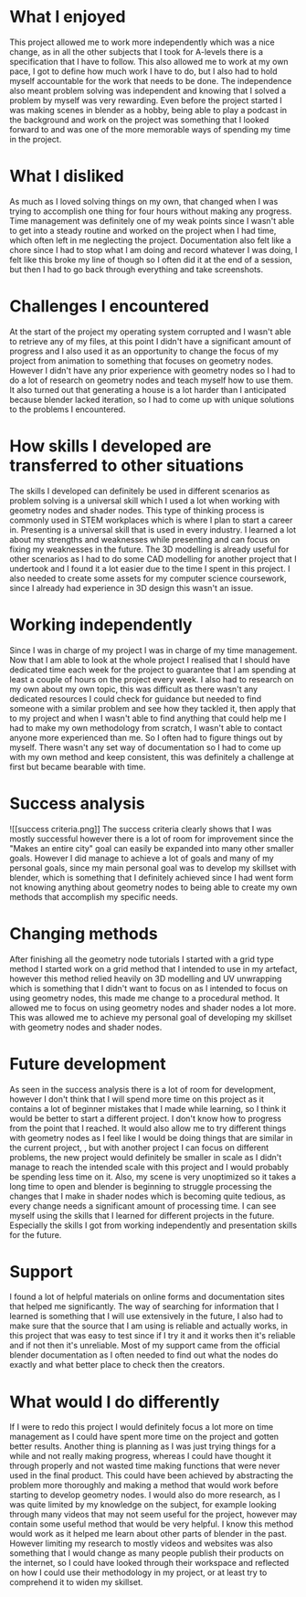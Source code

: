 # What I enjoyed
This project allowed me to work more independently which was a nice change, as in all the other subjects that I took for A-levels there is a specification that I have to follow. This also allowed me to work at my own pace, I got to define how much work I have to do, but I also had to hold myself accountable for the work that needs to be done. The independence also meant problem solving was independent and knowing that I solved a problem by myself was very rewarding.
Even before the project started I was making scenes in blender as a hobby, being able to play a podcast in the background and work on the project was something that I looked forward to and was one of the more memorable ways of spending my time in the project.
# What I disliked
As much as I loved solving things on my own, that changed when I was trying to accomplish one thing for four hours without making any progress. Time management was definitely one of my weak points since I wasn't able to get into a steady routine and worked on the project when I had time, which often left in me neglecting the project. Documentation also felt like a chore since I had to stop what I am doing and record whatever I was doing, I felt like this broke my line of though so I often did it at the end of a session, but then I had to go back through everything and take screenshots.  
# Challenges I encountered
At the start of the project my operating system corrupted and I wasn't able to retrieve any of my files, at this point I didn't have a significant amount of progress and I also used it as an opportunity to change the focus of my project from animation to something that focuses on geometry nodes.
However I didn't have any prior experience with geometry nodes so I had to do a lot of research on geometry nodes and teach myself how to use them.
It also turned out that generating a house is a lot harder than I anticipated because blender lacked iteration, so I had to come up with unique solutions to the problems I encountered. 
# How skills I developed are transferred to other situations
The skills I developed can definitely be used in different scenarios as problem solving is a universal skill which I used a lot when working with geometry nodes and shader nodes. This type of thinking process is commonly used in STEM workplaces which is where I plan to start a career in.
Presenting is a universal skill that is used in every industry. I learned a lot about my strengths and weaknesses while presenting and can focus on fixing my weaknesses in the future.
The 3D modelling is already useful for other scenarios as I had to do some CAD modelling for another project that I undertook and I found it a lot easier due to the time I spent in this project. I also needed to create some assets for my computer science coursework, since I already had experience in 3D design this wasn't an issue.

# Working independently
Since I was in charge of my project I was in charge of my time management. Now that I am able to look at the whole project I realised that I should have dedicated time each week for the project to guarantee that I am spending at least a couple of hours on the project every week.
I also had to research on my own about my own topic, this was difficult as there wasn't any dedicated resources I could check for guidance but needed to find someone with a similar problem and see how they tackled it, then apply that to my project and when I wasn't able to find anything that could help me I had to make my own methodology from scratch, I wasn't able to contact anyone more experienced than me. So I often had to figure things out by myself. 
There wasn't any set way of documentation so I had to come up with my own method and keep consistent, this was definitely a challenge at first but became bearable with time.
# Success analysis 
![[success criteria.png]]
The success criteria clearly shows that I was mostly successful however there is a lot of room for improvement since the "Makes an entire city" goal can easily be expanded into many other smaller goals. However I did manage to achieve a lot of goals and many of my personal goals, since my main personal goal was to develop my skillset with blender, which is something that I definitely achieved since I had went form not knowing anything about geometry nodes to being able to create my own methods that accomplish my specific needs.
# Changing methods
After finishing all the geometry node tutorials I started with a grid type method I started work on a grid method that I intended to use in my artefact, however this method relied heavily on 3D modelling and UV unwrapping which is something that I didn't want to focus on as I intended to focus on using geometry nodes, this made me change to a procedural method. It allowed me to focus on using geometry nodes and shader nodes a lot more. This was allowed me to achieve my personal goal of developing my skillset with geometry nodes and shader nodes.
# Future development
As seen in the success analysis there is a lot of room for development, however I don't think that I will spend more time on this project as it contains a lot of beginner mistakes that I made while learning, so I think it would be better to start a different project. I don't know how to progress from the point that I reached. It would also allow me to try different things with geometry nodes as I feel like I would be doing things that are similar in the current project, , but with another project I can focus on different problems, the new project would definitely be smaller in scale as I didn't manage to reach the intended scale with this project and I would probably be spending less time on it. Also, my scene is very unoptimized so it takes a long time to open and blender is beginning to struggle processing the changes that I make in shader nodes which is becoming quite tedious, as every change needs a significant amount of  processing time. 
I can see myself using the skills that I learned for different projects in the future. Especially the skills I got from working independently and presentation skills for the future.
# Support
I found a lot of helpful materials on online forms and documentation sites that helped me significantly. The way of searching for information that I learned is something that I will use extensively in the future, I also had to make sure that the source that I am using is reliable and actually works, in this project that was easy to test since if I try it and it works then it's reliable and if not then it's unreliable. Most of my support came from the official blender documentation as I often needed to find out what the nodes do exactly and what better place to check then the creators.
# What would I do differently
If I were to redo this project I would definitely focus a lot more on time management as I could have spent more time on the project and gotten better results. Another thing is planning as I was just trying things for a while and not really making progress, whereas I could have thought it through properly and not wasted time making functions that were never used in the final product. This could have been achieved by abstracting the problem more thoroughly and making a method that would work before starting to develop geometry nodes.
I would also do more research, as I was quite limited by my knowledge on the subject, for example looking through many videos that may not seem useful for the project, however may contain some useful method that would be very helpful. I know this method would work as it helped me learn about other parts of blender in the past. However limiting my research to mostly videos and websites was also something that I would change as many people publish their products on the internet, so I could have looked through their workspace and reflected on how I could use their methodology in my project, or at least try to comprehend it to widen my skillset. 
